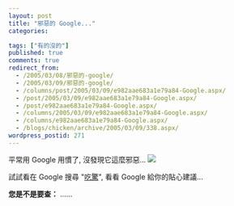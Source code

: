 ```yaml
---
layout: post
title: "邪惡的 Google..."
categories:

tags: ["有的沒的"]
published: true
comments: true
redirect_from:
  - /2005/03/08/邪惡的-google/
  - /2005/03/09/邪惡的-google/
  - /columns/post/2005/03/09/e982aae683a1e79a84-Google.aspx/
  - /post/2005/03/09/e982aae683a1e79a84-Google.aspx/
  - /post/e982aae683a1e79a84-Google.aspx/
  - /columns/2005/03/09/e982aae683a1e79a84-Google.aspx/
  - /columns/e982aae683a1e79a84-Google.aspx/
  - /blogs/chicken/archive/2005/03/09/338.aspx/
wordpress_postid: 271
---
```


平常用 Google 用慣了, 沒發現它這麼邪惡... ![](/Emoticons/shades_smile.gif)

試試看在 Google 搜尋 "[吃驚](http://www.google.com.tw/search?hl=zh-TW&q=%E5%90%83%E9%A9%9A&btnG=Google+%E6%90%9C%E5%B0%8B&meta=)", 看看 Google 給你的貼心建議...

**您是不是要查：** ......
